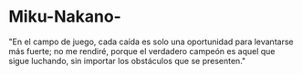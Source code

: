 # Miku-Nakano-
"En el campo de juego, cada caída es solo una oportunidad para levantarse más fuerte; no me rendiré, porque el verdadero campeón es aquel que sigue luchando, sin importar los obstáculos que se presenten."
